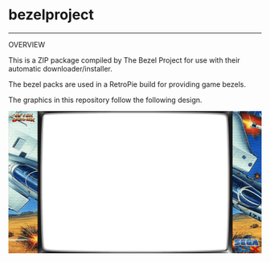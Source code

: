 # bezelproject

-------
OVERVIEW

This is a ZIP package compiled by The Bezel Project for use with their automatic downloader/installer.

The bezel packs are used in a RetroPie build for providing game bezels.

The graphics in this repository follow the following design.

![Sample bezel](https://github.com/thebezelproject/bezelproject-Sega32X/blob/master/retroarch/overlay/GameBezels/Sega32X/After%20Burner%20(Japan%2C%20USA).png?raw=true)
